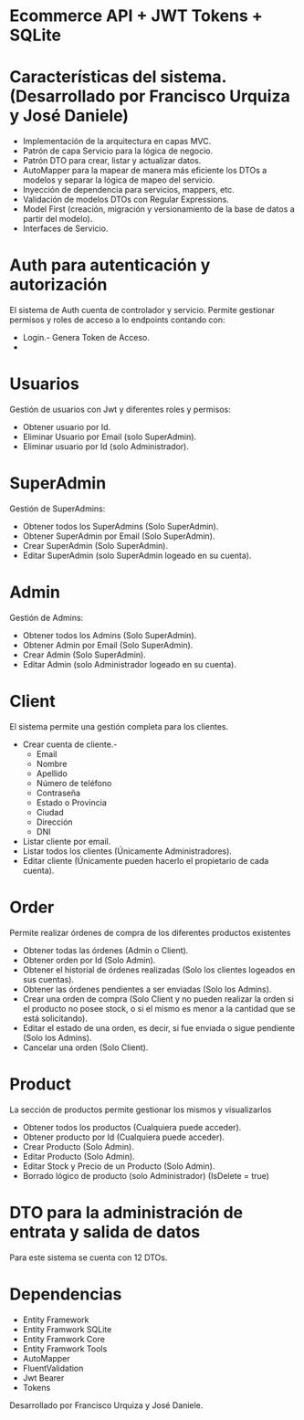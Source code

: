 # Ecommerce API + JWT Tokens + SQLite

# Características del sistema. (Desarrollado por Francisco Urquiza y José Daniele)
- Implementación de la arquitectura en capas MVC.
- Patrón de capa Servicio para la lógica de negocio.
- Patrón DTO para crear, listar y actualizar datos.
- AutoMapper para la mapear de manera más eficiente los DTOs a modelos y separar la lógica de mapeo del servicio.
- Inyección de dependencia para servicios, mappers, etc.
- Validación de modelos DTOs con Regular Expressions.
- Model First (creación, migración y versionamiento de la base de datos a partir del modelo).
- Interfaces de Servicio.

# Auth para autenticación y autorización
El sistema de Auth cuenta de controlador y servicio. Permite gestionar permisos y roles de acceso a lo endpoints contando con:
- Login.- Genera Token de Acceso.
- 
# Usuarios
Gestión de usuarios con Jwt y diferentes roles y permisos:
- Obtener usuario por Id.
- Eliminar Usuario por Email (solo SuperAdmin).
- Eliminar usuario por Id (solo Administrador).

# SuperAdmin
Gestión de SuperAdmins:
- Obtener todos los SuperAdmins (Solo SuperAdmin).
- Obtener SuperAdmin por Email (Solo SuperAdmin).
- Crear SuperAdmin (Solo SuperAdmin).
- Editar SuperAdmin (solo SuperAdmin logeado en su cuenta).

# Admin
Gestión de Admins:
- Obtener todos los Admins (Solo SuperAdmin).
- Obtener Admin por Email (Solo SuperAdmin).
- Crear Admin (Solo SuperAdmin).
- Editar Admin (solo Administrador logeado en su cuenta).

# Client
El sistema permite una gestión completa para los clientes.
- Crear cuenta de cliente.- 
    - Email
    - Nombre
    - Apellido
    - Número de teléfono
    - Contraseña
    - Estado o Provincia
    - Ciudad
    - Dirección
    - DNI
- Listar cliente por email.
- Listar todos los clientes (Únicamente Administradores).
- Editar cliente (Únicamente pueden hacerlo el propietario de cada cuenta).

# Order
Permite realizar órdenes de compra de los diferentes productos existentes
- Obtener todas las órdenes (Admin o Client).
- Obtener orden por Id (Solo Admin).
- Obtener el historial de órdenes realizadas (Solo los clientes logeados en sus cuentas).
- Obtener las órdenes pendientes a ser enviadas (Solo los Admins).
- Crear una orden de compra (Solo Client y no pueden realizar la orden si el producto no posee stock, o si el mismo es menor a la cantidad que se está solicitando).
- Editar el estado de una orden, es decir, si fue enviada o sigue pendiente (Solo los Admins).
- Cancelar una orden (Solo Client).

# Product
La sección de productos permite gestionar los mismos y visualizarlos
- Obtener todos los productos (Cualquiera puede acceder).
- Obtener producto por Id (Cualquiera puede acceder).
- Crear Producto (Solo Admin).
- Editar Producto (Solo Admin).
- Editar Stock y Precio de un Producto (Solo Admin).
- Borrado lógico de producto (solo Administrador) (IsDelete = true)

# DTO para la administración de entrata y salida de datos
Para este sistema se cuenta con 12 DTOs.

# Dependencias
- Entity Framework
- Entity Framwork SQLite
- Entity Framwork Core
- Entity Framwork Tools
- AutoMapper
- FluentValidation
- Jwt Bearer
- Tokens

Desarrollado por Francisco Urquiza y José Daniele.
